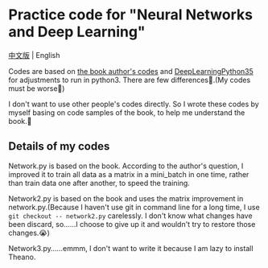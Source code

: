# Practice code for "Neural Networks and Deep Learning"

[中文版](./README.md) | English

Codes are based on [the book author's codes](https://github.com/mnielsen/neural-networks-and-deep-learning) and [DeepLearningPython35](https://github.com/MichalDanielDobrzanski/DeepLearningPython35) for adjustments to run in python3. There are few differences🌚.(My codes must be worse🙈)

I don't want to use other people's codes directly. So I wrote these codes by myself basing on code samples of the book, to help me understand the book.🤣

## Details of my codes

Network.py is based on the book. According to the author's question, I improved it to train all data as a matrix in a mini_batch in one time, rather than train data one after another, to speed the training.

Network2.py is based on the book and uses the matrix improvement in network.py.(Because I haven't use git in command line for a long time, I use `git checkout -- network2.py` carelessly. I don't know what changes have been discard, so……I choose to give up it and wouldn't try to restore those changes.😭)

Network3.py……emmm, I don't want to write it because I am lazy to install Theano.